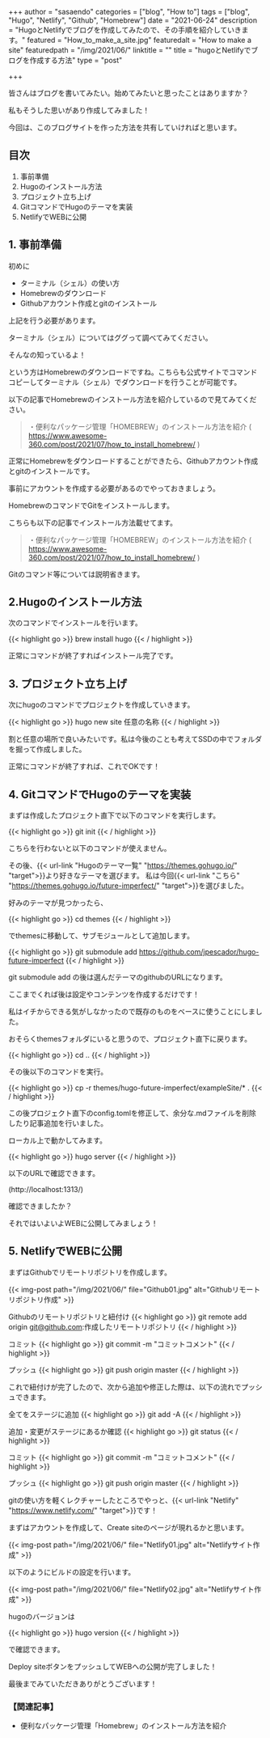 +++
author = "sasaendo"
categories = ["blog", "How to"]
tags = ["blog", "Hugo", "Netlify", "Github", "Homebrew"]
date = "2021-06-24"
description = "HugoとNetlifyでブログを作成してみたので、その手順を紹介していきます。"
featured = "How_to_make_a_site.jpg"
featuredalt = "How to make a site"
featuredpath = "/img/2021/06/"
linktitle = ""
title = "hugoとNetlifyでブログを作成する方法"
type = "post"

+++

皆さんはブログを書いてみたい。始めてみたいと思ったことはありますか？

私もそうした思いがあり作成してみました！

今回は、このブログサイトを作った方法を共有していければと思います。

## 目次

1. 事前準備
2. Hugoのインストール方法
3. プロジェクト立ち上げ
4. GitコマンドでHugoのテーマを実装
5. NetlifyでWEBに公開


## 1. 事前準備

初めに
* ターミナル（シェル）の使い方
* Homebrewのダウンロード
* Githubアカウント作成とgitのインストール

上記を行う必要があります。

ターミナル（シェル）についてはググって調べてみてください。

そんなの知っているよ！

という方はHomebrewのダウンロードですね。こちらも公式サイトでコマンドコピーしてターミナル（シェル）でダウンロードを行うことが可能です。

以下の記事でHomebrewのインストール方法を紹介しているので見てみてください。

>・便利なパッケージ管理「HOMEBREW」のインストール方法を紹介
>( https://www.awesome-360.com/post/2021/07/how_to_install_homebrew/ )

正常にHomebrewをダウンロードすることができたら、Githubアカウント作成とgitのインストールです。

事前にアカウントを作成する必要があるのでやっておきましょう。

HomebrewのコマンドでGitをインストールします。

こちらも以下の記事でインストール方法載せてます。

>・便利なパッケージ管理「HOMEBREW」のインストール方法を紹介
>( https://www.awesome-360.com/post/2021/07/how_to_install_homebrew/ )


Gitのコマンド等については説明省きます。


## 2.Hugoのインストール方法

次のコマンドでインストールを行います。

{{< highlight go >}}
brew install hugo
{{< / highlight >}}

正常にコマンドが終了すればインストール完了です。

## 3. プロジェクト立ち上げ

次にhugoのコマンドでプロジェクトを作成していきます。

{{< highlight go >}}
hugo new site 任意の名称
{{< / highlight >}}

割と任意の場所で良いみたいです。私は今後のことも考えてSSDの中でフォルダを掘って作成しました。

正常にコマンドが終了すれば、これでOKです！


## 4. GitコマンドでHugoのテーマを実装

まずは作成したプロジェクト直下で以下のコマンドを実行します。

{{< highlight go >}}
git init
{{< / highlight >}}

こちらを行わないと以下のコマンドが使えません。

その後、{{< url-link "Hugoのテーマ一覧" "https://themes.gohugo.io/" "target">}}より好きなテーマを選びます。
私は今回{{< url-link "こちら" "https://themes.gohugo.io/future-imperfect/" "target">}}を選びました。

好みのテーマが見つかったら、

{{< highlight go >}}
cd themes
{{< / highlight >}}


でthemesに移動して、サブモジュールとして追加します。

{{< highlight go >}}
git submodule add https://github.com/jpescador/hugo-future-imperfect
{{< / highlight >}}

git submodule add の後は選んだテーマのgithubのURLになります。

ここまでくれば後は設定やコンテンツを作成するだけです！

私はイチからできる気がしなかったので既存のものをベースに使うことにしました。

おそらくthemesフォルダにいると思うので、プロジェクト直下に戻ります。

{{< highlight go >}}
cd ..
{{< / highlight >}}

その後以下のコマンドを実行。

{{< highlight go >}}
cp -r  themes/hugo-future-imperfect/exampleSite/* .
{{< / highlight >}}

この後プロジェクト直下のconfig.tomlを修正して、余分な.mdファイルを削除したり記事追加を行いました。

ローカル上で動かしてみます。

{{< highlight go >}}
hugo server
{{< / highlight >}}

以下のURLで確認できます。

(http://localhost:1313/)
 

 確認できましたか？
 
 それではいよいよWEBに公開してみましょう！

## 5. NetlifyでWEBに公開

まずはGithubでリモートリポジトリを作成します。

{{< img-post path="/img/2021/06/" file="Github01.jpg" alt="Githubリモートリポジトリ作成" >}}

Githubのリモートリポジトリと紐付け
{{< highlight go >}}
git remote add origin git@github.com:作成したリモートリポジトリ
{{< / highlight >}}

コミット
{{< highlight go >}}
git commit -m "コミットコメント"
{{< / highlight >}}

プッシュ
{{< highlight go >}}
git push origin master
{{< / highlight >}}

これで紐付けが完了したので、次から追加や修正した際は、以下の流れでプッシュできます。

全てをステージに追加
{{< highlight go >}}
git add -A
{{< / highlight >}}

追加・変更がステージにあるか確認
{{< highlight go >}}
git status
{{< / highlight >}}

コミット
{{< highlight go >}}
git commit -m "コミットコメント"
{{< / highlight >}}

プッシュ
{{< highlight go >}}
git push origin master
{{< / highlight >}}

gitの使い方を軽くレクチャーしたところでやっと、{{< url-link "Netlify" "https://www.netlify.com/" "target">}}です！

まずはアカウントを作成して、Create siteのページが現れるかと思います。

{{< img-post path="/img/2021/06/" file="Netlify01.jpg" alt="Netlifyサイト作成" >}}

以下のようにビルドの設定を行います。

{{< img-post path="/img/2021/06/" file="Netlify02.jpg" alt="Netlifyサイト作成" >}}

hugoのバージョンは

{{< highlight go >}}
hugo version
{{< / highlight >}}

で確認できます。

Deploy siteボタンをプッシュしてWEBへの公開が完了しました！

最後までみていただきありがとうございます！

### 【関連記事】
* 便利なパッケージ管理「Homebrew」のインストール方法を紹介